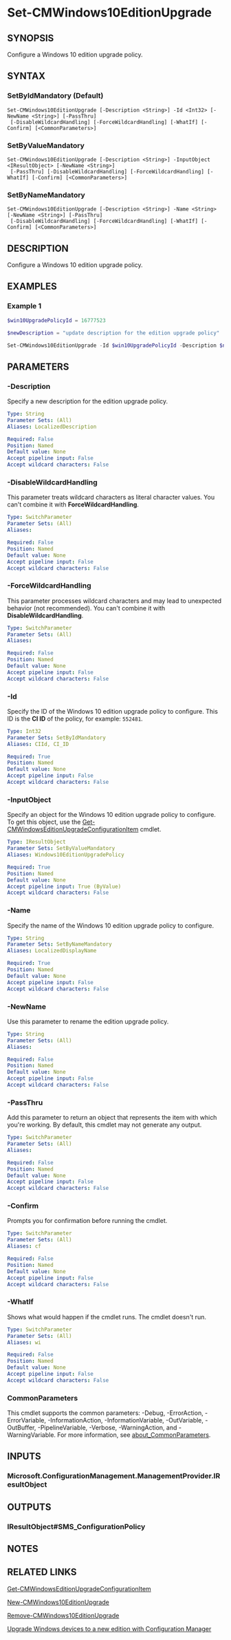 ﻿---
external help file: AdminUI.PS.dll-Help.xml
Module Name: ConfigurationManager
ms.date: 12/03/2020
online version:
schema: 2.0.0
---

# Set-CMWindows10EditionUpgrade

## SYNOPSIS

Configure a Windows 10 edition upgrade policy.

## SYNTAX

### SetByIdMandatory (Default)
```
Set-CMWindows10EditionUpgrade [-Description <String>] -Id <Int32> [-NewName <String>] [-PassThru]
 [-DisableWildcardHandling] [-ForceWildcardHandling] [-WhatIf] [-Confirm] [<CommonParameters>]
```

### SetByValueMandatory
```
Set-CMWindows10EditionUpgrade [-Description <String>] -InputObject <IResultObject> [-NewName <String>]
 [-PassThru] [-DisableWildcardHandling] [-ForceWildcardHandling] [-WhatIf] [-Confirm] [<CommonParameters>]
```

### SetByNameMandatory
```
Set-CMWindows10EditionUpgrade [-Description <String>] -Name <String> [-NewName <String>] [-PassThru]
 [-DisableWildcardHandling] [-ForceWildcardHandling] [-WhatIf] [-Confirm] [<CommonParameters>]
```

## DESCRIPTION

Configure a Windows 10 edition upgrade policy.

## EXAMPLES

### Example 1

```powershell
$win10UpgradePolicyId = 16777523

$newDescription = "update description for the edition upgrade policy"

Set-CMWindows10EditionUpgrade -Id $win10UpgradePolicyId -Description $newDescription
```

## PARAMETERS

### -Description

Specify a new description for the edition upgrade policy.

```yaml
Type: String
Parameter Sets: (All)
Aliases: LocalizedDescription

Required: False
Position: Named
Default value: None
Accept pipeline input: False
Accept wildcard characters: False
```

### -DisableWildcardHandling

This parameter treats wildcard characters as literal character values. You can't combine it with **ForceWildcardHandling**.

```yaml
Type: SwitchParameter
Parameter Sets: (All)
Aliases:

Required: False
Position: Named
Default value: None
Accept pipeline input: False
Accept wildcard characters: False
```

### -ForceWildcardHandling

This parameter processes wildcard characters and may lead to unexpected behavior (not recommended). You can't combine it with **DisableWildcardHandling**.

```yaml
Type: SwitchParameter
Parameter Sets: (All)
Aliases:

Required: False
Position: Named
Default value: None
Accept pipeline input: False
Accept wildcard characters: False
```

### -Id

Specify the ID of the Windows 10 edition upgrade policy to configure. This ID is the **CI ID** of the policy, for example: `552481`.

```yaml
Type: Int32
Parameter Sets: SetByIdMandatory
Aliases: CIId, CI_ID

Required: True
Position: Named
Default value: None
Accept pipeline input: False
Accept wildcard characters: False
```

### -InputObject

Specify an object for the Windows 10 edition upgrade policy to configure. To get this object, use the [Get-CMWindowsEditionUpgradeConfigurationItem](Get-CMWindowsEditionUpgradeConfigurationItem.md) cmdlet.

```yaml
Type: IResultObject
Parameter Sets: SetByValueMandatory
Aliases: Windows10EditionUpgradePolicy

Required: True
Position: Named
Default value: None
Accept pipeline input: True (ByValue)
Accept wildcard characters: False
```

### -Name

Specify the name of the Windows 10 edition upgrade policy to configure.

```yaml
Type: String
Parameter Sets: SetByNameMandatory
Aliases: LocalizedDisplayName

Required: True
Position: Named
Default value: None
Accept pipeline input: False
Accept wildcard characters: False
```

### -NewName

Use this parameter to rename the edition upgrade policy.

```yaml
Type: String
Parameter Sets: (All)
Aliases:

Required: False
Position: Named
Default value: None
Accept pipeline input: False
Accept wildcard characters: False
```

### -PassThru

Add this parameter to return an object that represents the item with which you're working. By default, this cmdlet may not generate any output.

```yaml
Type: SwitchParameter
Parameter Sets: (All)
Aliases:

Required: False
Position: Named
Default value: None
Accept pipeline input: False
Accept wildcard characters: False
```

### -Confirm

Prompts you for confirmation before running the cmdlet.

```yaml
Type: SwitchParameter
Parameter Sets: (All)
Aliases: cf

Required: False
Position: Named
Default value: None
Accept pipeline input: False
Accept wildcard characters: False
```

### -WhatIf

Shows what would happen if the cmdlet runs. The cmdlet doesn't run.

```yaml
Type: SwitchParameter
Parameter Sets: (All)
Aliases: wi

Required: False
Position: Named
Default value: None
Accept pipeline input: False
Accept wildcard characters: False
```

### CommonParameters
This cmdlet supports the common parameters: -Debug, -ErrorAction, -ErrorVariable, -InformationAction, -InformationVariable, -OutVariable, -OutBuffer, -PipelineVariable, -Verbose, -WarningAction, and -WarningVariable. For more information, see [about_CommonParameters](http://go.microsoft.com/fwlink/?LinkID=113216).

## INPUTS

### Microsoft.ConfigurationManagement.ManagementProvider.IResultObject
## OUTPUTS

### IResultObject#SMS_ConfigurationPolicy
## NOTES

## RELATED LINKS

[Get-CMWindowsEditionUpgradeConfigurationItem](Get-CMWindowsEditionUpgradeConfigurationItem.md)

[New-CMWindows10EditionUpgrade](New-CMWindows10EditionUpgrade.md)

[Remove-CMWindows10EditionUpgrade](Remove-CMWindows10EditionUpgrade.md)

[Upgrade Windows devices to a new edition with Configuration Manager](/mem/configmgr/compliance/deploy-use/upgrade-windows-version)
